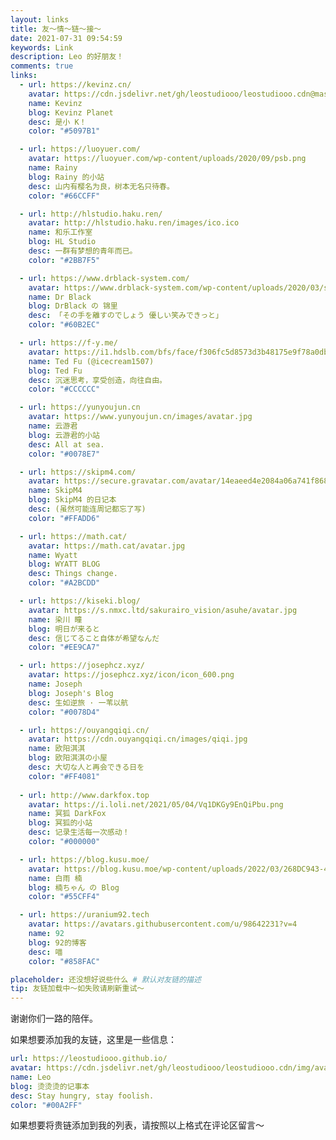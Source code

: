 ```yaml
---
layout: links
title: 友～情～链～接～
date: 2021-07-31 09:54:59
keywords: Link
description: Leo 的好朋友！
comments: true
links:
  - url: https://kevinz.cn/
    avatar: https://cdn.jsdelivr.net/gh/leostudiooo/leostudiooo.cdn@master/img/9720008d63a42a8948e3929909759286325d85b0.jpg
    name: Kevinz
    blog: Kevinz Planet
    desc: 是小 K！
    color: "#5097B1"

  - url: https://luoyuer.com/
    avatar: https://luoyuer.com/wp-content/uploads/2020/09/psb.png
    name: Rainy
    blog: Rainy 的小站
    desc: 山内有樱名为良，树本无名只待春。
    color: "#66CCFF"

  - url: http://hlstudio.haku.ren/
    avatar: http://hlstudio.haku.ren/images/ico.ico
    name: 和乐工作室
    blog: HL Studio
    desc: 一群有梦想的青年而已。
    color: "#2BB7F5"

  - url: https://www.drblack-system.com/
    avatar: https://www.drblack-system.com/wp-content/uploads/2020/03/sJBNyu3T_e9yqdfVESkWAg_109951164668058406.jpg
    name: Dr Black
    blog: DrBlack の 锦里
    desc: 「その手を離すのでしょう 優しい笑みできっと」
    color: "#60B2EC"

  - url: https://f-y.me/
    avatar: https://i1.hdslb.com/bfs/face/f306fc5d8573d3b48175e9f78a0db81e3f70a909.jpg
    name: Ted Fu (@icecream1507)
    blog: Ted Fu
    desc: 沉迷思考，享受创造，向往自由。
    color: "#CCCCCC"

  - url: https://yunyoujun.cn
    avatar: https://www.yunyoujun.cn/images/avatar.jpg
    name: 云游君
    blog: 云游君的小站
    desc: All at sea.
    color: "#0078E7"

  - url: https://skipm4.com/
    avatar: https://secure.gravatar.com/avatar/14eaeed4e2084a06a741f86806234729
    name: SkipM4
    blog: SkipM4 的日记本
    desc: (虽然可能连周记都忘了写)
    color: "#FFADD6"

  - url: https://math.cat/
    avatar: https://math.cat/avatar.jpg
    name: Wyatt
    blog: WYATT BLOG
    desc: Things change.
    color: "#A2BCDD"

  - url: https://kiseki.blog/
    avatar: https://s.nmxc.ltd/sakurairo_vision/asuhe/avatar.jpg
    name: 染川 瞳
    blog: 明日が来ると
    desc: 信じてること自体が希望なんだ
    color: "#EE9CA7"

  - url: https://josephcz.xyz/
    avatar: https://josephcz.xyz/icon/icon_600.png
    name: Joseph
    blog: Joseph's Blog
    desc: 生如逆旅 · 一苇以航
    color: "#0078D4"

  - url: https://ouyangqiqi.cn/
    avatar: https://cdn.ouyangqiqi.cn/images/qiqi.jpg
    name: 欧阳淇淇
    blog: 欧阳淇淇の小屋
    desc: 大切な人と再会できる日を
    color: "#FF4081"
  
  - url: http://www.darkfox.top
    avatar: https://i.loli.net/2021/05/04/Vq1DKGy9EnQiPbu.png
    name: 冥狐 DarkFox
    blog: 冥狐的小站
    desc: 记录生活每一次感动！
    color: "#000000"

  - url: https://blog.kusu.moe/
    avatar: https://blog.kusu.moe/wp-content/uploads/2022/03/268DC943-461C-411C-941C-F069EC6CB750-768x768.png
    name: 白雨 楠
    blog: 楠ちゃん の Blog
    color: "#55CFF4"

  - url: https://uranium92.tech
    avatar: https://avatars.githubusercontent.com/u/98642231?v=4
    name: 92
    blog: 92的博客
    desc: 喵
    color: "#858FAC"

placeholder: 还没想好说些什么 # 默认对友链的描述
tip: 友链加载中～如失败请刷新重试～
---
```

谢谢你们一路的陪伴。

如果想要添加我的友链，这里是一些信息：
```yaml
url: https://leostudiooo.github.io/
avatar: https://cdn.jsdelivr.net/gh/leostudiooo/leostudiooo.cdn/img/avatar.jpg
name: Leo
blog: 烫烫烫的记事本
desc: Stay hungry, stay foolish.
color: "#00A2FF"
```
如果想要将贵链添加到我的列表，请按照以上格式在评论区留言～
